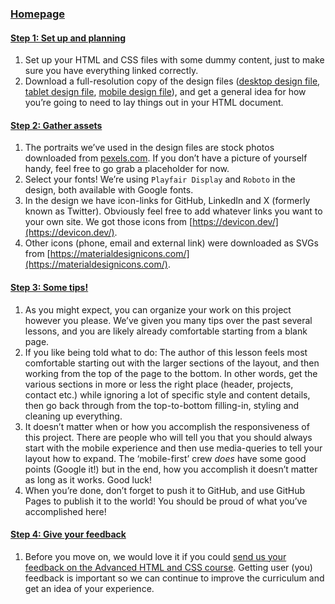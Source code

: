 ### [Homepage](https://www.theodinproject.com/lessons/node-path-advanced-html-and-css-homepage)

#### [Step 1: Set up and planning](#step-1-set-up-and-planning)

1.  Set up your HTML and CSS files with some dummy content, just to make sure you have everything linked correctly.
2.  Download a full-resolution copy of the design files ([desktop design file](https://cdn.statically.io/gh/TheOdinProject/curriculum/fd6d4d2e2abbac4a3bd183bba6b6eaf1548a1458/advanced_html_css/responsive_design/project_personal_portfolio/imgs/portfolio.png), [tablet design file](https://cdn.statically.io/gh/TheOdinProject/curriculum/1c8b5c739efd263e8cc48703988b18d6e3afe034/advanced_html_css/responsive-design/project_personal_portfolio/imgs/portfolio%20tablet.png), [mobile design file](https://cdn.statically.io/gh/TheOdinProject/curriculum/1c8b5c739efd263e8cc48703988b18d6e3afe034/advanced_html_css/responsive-design/project_personal_portfolio/imgs/portfolio%20mobile.png)), and get a general idea for how you’re going to need to lay things out in your HTML document.

#### [Step 2: Gather assets](#step-2-gather-assets)

1.  The portraits we’ve used in the design files are stock photos downloaded from [pexels.com](https://www.pexels.com/). If you don’t have a picture of yourself handy, feel free to go grab a placeholder for now.
2.  Select your fonts! We’re using `Playfair Display` and `Roboto` in the design, both available with Google fonts.
3.  In the design we have icon-links for GitHub, LinkedIn and X (formerly known as Twitter). Obviously feel free to add whatever links you want to your own site. We got those icons from [https://devicon.dev/](https://devicon.dev/).
4.  Other icons (phone, email and external link) were downloaded as SVGs from [https://materialdesignicons.com/](https://materialdesignicons.com/).

#### [Step 3: Some tips!](#step-3-some-tips)

1.  As you might expect, you can organize your work on this project however you please. We’ve given you many tips over the past several lessons, and you are likely already comfortable starting from a blank page.
2.  If you like being told what to do: The author of this lesson feels most comfortable starting out with the larger sections of the layout, and then working from the top of the page to the bottom. In other words, get the various sections in more or less the right place (header, projects, contact etc.) while ignoring a lot of specific style and content details, then go back through from the top-to-bottom filling-in, styling and cleaning up everything.
3.  It doesn’t matter when or how you accomplish the responsiveness of this project. There are people who will tell you that you should always start with the mobile experience and then use media-queries to tell your layout how to expand. The ‘mobile-first’ crew _does_ have some good points (Google it!) but in the end, how you accomplish it doesn’t matter as long as it works. Good luck!
4.  When you’re done, don’t forget to push it to GitHub, and use GitHub Pages to publish it to the world! You should be proud of what you’ve accomplished here!

#### [Step 4: Give your feedback](#step-4-give-your-feedback)

1.  Before you move on, we would love it if you could [send us your feedback on the Advanced HTML and CSS course](https://docs.google.com/forms/d/e/1FAIpQLSdVvT-2TiczhXP9qGfr28Aq6w6wzct0ypDqcpztaocA9bypXw/viewform?usp=sf_link). Getting user (you) feedback is important so we can continue to improve the curriculum and get an idea of your experience.
